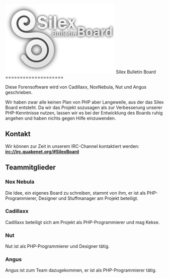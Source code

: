 ﻿<img src="https://github.com/SilexBoard/Board/raw/master/lib/images/Logo.png">
Silex Bulletin Board
====================

Diese Forensoftware wird von Cadillaxx, NoxNebula, Nut und Angus geschrieben.

Wir haben zwar alle keinen Plan von PHP aber Langeweile, aus der das Silex Board entsteht. Da wir das Projekt sozusagen als zur Verbesserung unserer PHP-Kenntnisse nutzen, lassen wir es bei der Entwicklung des Boards ruhig angehen und haben nichts gegen Hilfe einzuwenden.


Kontakt
-------
Wir können zur Zeit in unserem IRC-Channel kontaktiert werden:
__[irc://irc.quakenet.org/#SilexBoard](irc://irc.quakenet.org/#SilexBoard)__


Teammitglieder
--------------
### Nox Nebula
Die Idee, ein eigenes Board zu schreiben, stammt von ihm, er ist als PHP-Programmierer, Designer und Stuffmanager am Projekt beteiligt.

### Cadillaxx
Cadillaxx beteiligt sich am Projekt als PHP-Programmierer und mag Kekse.

### Nut
Nut ist als PHP-Programmierer und Designer tätig.

### Angus
Angus ist zum Team dazugekommen, er ist als PHP-Programmierer tätig.